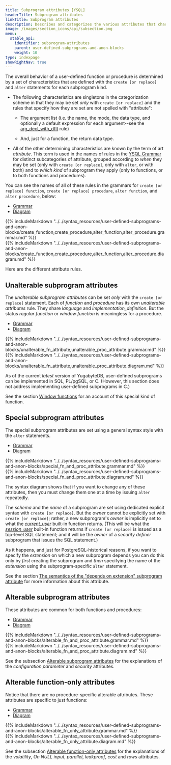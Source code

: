 ```yaml
---
title: Subprogram attributes [YSQL]
headerTitle: Subprogram attributes
linkTitle: Subprogram attributes
description: Describes and categorizes the various attributes that characterize user-defined functions and procedures [YSQL].
image: /images/section_icons/api/subsection.png
menu:
  stable_api:
    identifier: subprogram-attributes
    parent: user-defined-subprograms-and-anon-blocks
    weight: 10
type: indexpage
showRightNav: true
---
```


The overall behavior of a user-defined function or procedure is determined by a set of characteristics that are defined with the `create [or replace]` and `alter` statements for each subprogram kind.

- The following characteristics are singletons in the categorization scheme in that they may be set _only_ with `create [or replace]` and the rules that specify how they are set are not spelled with "attribute":

  - The argument list (i.e. the name, the mode, the data type, and optionally a default expression for each argument--see the [arg_decl_with_dflt](../../../ysql/syntax_resources/grammar_diagrams/#arg-decl-with-dflt) rule)

  - And, just for a function, the return data type.

- All of the other determining characteristics are known by the term of art _attribute_. This term is used in the names of rules in the [YSQL Grammar](../../syntax_resources/grammar_diagrams/) for distinct subcategories of attribute, grouped according to _when_ they may be set (only with `create [or replace]`, only with `alter`, or with both) and to _which kind_ of subprogram they apply (only to functions, or to both functions and procedures).

You can see the names of all of these rules in the grammars for `create [or replace] function`, `create [or replace] procedure`, `alter function`, and `alter procedure`, below:

<ul class="nav nav-tabs nav-tabs-yb">
  <li>
    <a href="#grammar" class="nav-link active" id="grammar-tab" data-toggle="tab" role="tab" aria-controls="grammar" aria-selected="true">
      <i class="fa-solid fa-file-lines" aria-hidden="true"></i>
      Grammar
    </a>
  </li>
  <li>
    <a href="#diagram" class="nav-link" id="diagram-tab" data-toggle="tab" role="tab" aria-controls="diagram" aria-selected="false">
      <i class="fa-solid fa-diagram-project" aria-hidden="true"></i>
      Diagram
    </a>
  </li>
</ul>

<div class="tab-content">
  <div id="grammar" class="tab-pane fade show active" role="tabpanel" aria-labelledby="grammar-tab">
  {{% includeMarkdown "../../syntax_resources/user-defined-subprograms-and-anon-blocks/create_function,create_procedure,alter_function,alter_procedure.grammar.md" %}}
  </div>
  <div id="diagram" class="tab-pane fade" role="tabpanel" aria-labelledby="diagram-tab">
  {{% includeMarkdown "../../syntax_resources/user-defined-subprograms-and-anon-blocks/create_function,create_procedure,alter_function,alter_procedure.diagram.md" %}}
  </div>
</div>

Here are the different attribute rules.

## Unalterable subprogram attributes

The _unalterable subprogram attributes_ can be set _only_ with the `create [or replace]` statement. Each of _function_ and _procedure_ has its own _unalterable attributes_ rule. They share _language_ and _implementation_definition_. But the status _regular function_ or _window function_ is meaningless for a procedure.

<ul class="nav nav-tabs nav-tabs-yb">
  <li>
    <a href="#grammar-2" class="nav-link active" id="grammar-tab" data-toggle="tab" role="tab" aria-controls="grammar" aria-selected="true">
      <i class="fa-solid fa-file-lines" aria-hidden="true"></i>
      Grammar
    </a>
  </li>
  <li>
    <a href="#diagram-2" class="nav-link" id="diagram-tab" data-toggle="tab" role="tab" aria-controls="diagram" aria-selected="false">
      <i class="fa-solid fa-diagram-project" aria-hidden="true"></i>
      Diagram
    </a>
  </li>
</ul>

<div class="tab-content">
  <div id="grammar-2" class="tab-pane fade show active" role="tabpanel" aria-labelledby="grammar-tab">
  {{% includeMarkdown "../../syntax_resources/user-defined-subprograms-and-anon-blocks/unalterable_fn_attribute,unalterable_proc_attribute.grammar.md" %}}
  </div>
  <div id="diagram-2" class="tab-pane fade" role="tabpanel" aria-labelledby="diagram-tab">
  {{% includeMarkdown "../../syntax_resources/user-defined-subprograms-and-anon-blocks/unalterable_fn_attribute,unalterable_proc_attribute.diagram.md" %}}
  </div>
</div>

As of the current _latest_ version of YugabyteDB, user-defined subprograms can be implemented in SQL, PL/pgSQL, or C. (However, this section does not address implementing user-defined subprograms in C.)

<!-- See the section [PL/pgSQL](_to_do_) for an account of that language's syntax and semantics. -->

See the section [Window functions](../../exprs/window_functions/) for an account of this special kind of function.

## Special subprogram attributes

The special subprogram attributes are set using a general syntax style with the `alter` statements.

<ul class="nav nav-tabs nav-tabs-yb">
  <li>
    <a href="#grammar-3" class="nav-link active" id="grammar-tab" data-toggle="tab" role="tab" aria-controls="grammar" aria-selected="true">
      <i class="fa-solid fa-file-lines" aria-hidden="true"></i>
      Grammar
    </a>
  </li>
  <li>
    <a href="#diagram-3" class="nav-link" id="diagram-tab" data-toggle="tab" role="tab" aria-controls="diagram" aria-selected="false">
      <i class="fa-solid fa-diagram-project" aria-hidden="true"></i>
      Diagram
    </a>
  </li>
</ul>

<div class="tab-content">
  <div id="grammar-3" class="tab-pane fade show active" role="tabpanel" aria-labelledby="grammar-tab">
  {{% includeMarkdown "../../syntax_resources/user-defined-subprograms-and-anon-blocks/special_fn_and_proc_attribute.grammar.md" %}}
  </div>
  <div id="diagram-3" class="tab-pane fade" role="tabpanel" aria-labelledby="diagram-tab">
  {{% includeMarkdown "../../syntax_resources/user-defined-subprograms-and-anon-blocks/special_fn_and_proc_attribute.diagram.md" %}}
  </div>
</div>

The syntax diagram shows that if you want to change any of these attributes, then you must change them one at a time by issuing `alter` repeatedly.

The _schema_ and the _name_ of a subprogram are set using dedicated explicit syntax with `create [or replace]`. But the _owner_ cannot be explicitly set with `create [or replace]`; rather, a new subprogram's _owner_ is implicitly set to what the _[current_user](https://www.postgresql.org/docs/11/functions-info.html#FUNCTIONS-INFO-SESSION-TABLE)_ built-in function returns. (This will be what the _[session_user](https://www.postgresql.org/docs/11/functions-info.html#FUNCTIONS-INFO-SESSION-TABLE)_ built-in function returns if `create [or replace]` is issued as a top-level SQL statement; and it will be the _owner_ of a _security definer_ subprogram that issues the SQL statement.)

As it happens, and just for PostgreSQL-historical reasons, if you want to specify the _extension_ on which a new subprogram depends you can do this only by _first_ creating the subprogram and _then_ specifying the name of the _extension_ using the subprogram-specific `alter` statement.

See the section [The semantics of the "depends on extension" subprogram attribute](depends-on-extension-semantics/) for more information about this attribute.

## Alterable subprogram attributes

These attributes are common for both functions and procedures:

<ul class="nav nav-tabs nav-tabs-yb">
  <li>
    <a href="#grammar-4" class="nav-link active" id="grammar-tab" data-toggle="tab" role="tab" aria-controls="grammar" aria-selected="true">
      <i class="fa-solid fa-file-lines" aria-hidden="true"></i>
      Grammar
    </a>
  </li>
  <li>
    <a href="#diagram-4" class="nav-link" id="diagram-tab" data-toggle="tab" role="tab" aria-controls="diagram" aria-selected="false">
      <i class="fa-solid fa-diagram-project" aria-hidden="true"></i>
      Diagram
    </a>
  </li>
</ul>

<div class="tab-content">
  <div id="grammar-4" class="tab-pane fade show active" role="tabpanel" aria-labelledby="grammar-tab">
  {{% includeMarkdown "../../syntax_resources/user-defined-subprograms-and-anon-blocks/alterable_fn_and_proc_attribute.grammar.md" %}}
  </div>
  <div id="diagram-4" class="tab-pane fade" role="tabpanel" aria-labelledby="diagram-tab">
  {{% includeMarkdown "../../syntax_resources/user-defined-subprograms-and-anon-blocks/alterable_fn_and_proc_attribute.diagram.md" %}}
  </div>
</div>

See the subsection [Alterable subprogram attributes](./alterable-subprogram-attributes/) for the explanations of the _configuration parameter_ and _security_ attributes.

## Alterable function-only attributes

Notice that there are no procedure-specific alterable attributes. These attributes are specific to just functions:

<ul class="nav nav-tabs nav-tabs-yb">
  <li>
    <a href="#grammar-5" class="nav-link active" id="grammar-tab" data-toggle="tab" role="tab" aria-controls="grammar" aria-selected="true">
      <i class="fa-solid fa-file-lines" aria-hidden="true"></i>
      Grammar
    </a>
  </li>
  <li>
    <a href="#diagram-5" class="nav-link" id="diagram-tab" data-toggle="tab" role="tab" aria-controls="diagram" aria-selected="false">
      <i class="fa-solid fa-diagram-project" aria-hidden="true"></i>
      Diagram
    </a>
  </li>
</ul>

<div class="tab-content">
  <div id="grammar-5" class="tab-pane fade show active" role="tabpanel" aria-labelledby="grammar-tab">
  {{% includeMarkdown "../../syntax_resources/user-defined-subprograms-and-anon-blocks/alterable_fn_only_attribute.grammar.md" %}}
  </div>
  <div id="diagram-5" class="tab-pane fade" role="tabpanel" aria-labelledby="diagram-tab">
  {{% includeMarkdown "../../syntax_resources/user-defined-subprograms-and-anon-blocks/alterable_fn_only_attribute.diagram.md" %}}
  </div>
</div>

See the subsection [Alterable function-only attributes](./alterable-function-only-attributes/) for the explanations of the _volatility_, _On NULL input_, _parallel_, _leakproof_, _cost_ and _rows_ attributes.
